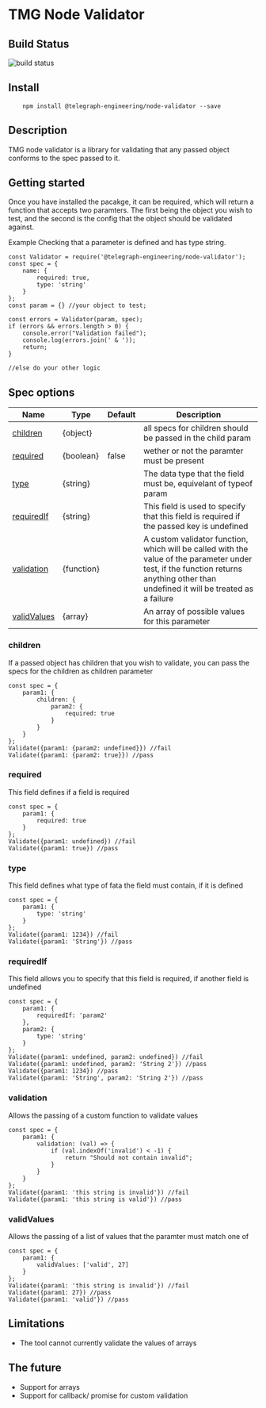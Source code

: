 
# TMG Node Validator

## Build Status
![build status](https://travis-ci.org/telegraph/node-validator.svg?branch=master "Build Status")

## Install
```
    npm install @telegraph-engineering/node-validator --save
```
## Description
TMG node validator is a library for validating that any passed object conforms to the spec passed to it.

## Getting started

Once you have installed the pacakge, it can be required, which will return a function that accepts two paramters. The first being the object you wish to test, and the second is the config that the object should be validated against.

Example Checking that a parameter is defined and has type string.

    const Validator = require('@telegraph-engineering/node-validator');
    const spec = {
	    name: {
		    required: true,
		    type: 'string'
		}
	};
	const param = {} //your object to test;

	const errors = Validator(param, spec);
	if (errors && errors.length > 0) {
		console.error("Validation failed");
		console.log(errors.join(' & '));
		return;
    }
    
    //else do your other logic



## Spec options

| Name | Type | Default | Description |
|--|--|--|--|
| [children](#children) | {object} | | all specs for children should be passed in the child param |
| [required](#required) | {boolean} | false | wether or not the paramter must be present|
| [type](#type)| {string} | | The data type that the field must be, equivelant of typeof param
| [requiredIf](#requiredIf)| {string} | | This field is used to specify that this field is required if the passed key is undefined|
| [validation](#validation)| {function}| | A custom validator function, which will be called with the value of the parameter under test, if the function returns anything other than undefined it will be treated as a failure|
| [validValues](#validValues)| {array}|| An array of possible values for this parameter|

<a name="children"></a>
### children

If a passed object has children that you wish to validate, you can pass the specs for the children as children parameter

    const spec = {
	    param1: {
		    children: {
			    param2: {
				    required: true
			    }
		    }
	    }
    };
    Validate({param1: {param2: undefined}}) //fail
    Validate({param1: {param2: true}}) //pass
   
<a name="required"></a>
### required

This field defines if a field is required

    const spec = {
	    param1: {
		    required: true
	    }
    };
    Validate({param1: undefined}) //fail
    Validate({param1: true}) //pass

<a name="type"></a>
### type

This field defines what type of fata the field must contain, if it is defined

    const spec = {
	    param1: {
		    type: 'string'
	    }
    };
    Validate({param1: 1234}) //fail
    Validate({param1: 'String'}) //pass

<a name="requiredIf"></a>
### requiredIf

This field allows you to specify that this field is required, if another field is undefined

    const spec = {
	    param1: {
		    requiredIf: 'param2'
	    },
	    param2: {
		    type: 'string'
	    }
    };
    Validate({param1: undefined, param2: undefined}) //fail
    Validate({param1: undefined, param2: 'String 2'}) //pass
    Validate({param1: 1234}) //pass
    Validate({param1: 'String', param2: 'String 2'}) //pass

<a name="validation"></a>
### validation

Allows the passing of a custom function to validate values

    const spec = {
	    param1: {
		    validation: (val) => {
			    if (val.indexOf('invalid') < -1) {
				    return "Should not contain invalid";
			    }
		    }
	    }
    };
    Validate({param1: 'this string is invalid'}) //fail
    Validate({param1: 'this string is valid'}) //pass

<a name="validValues"></a>
### validValues

Allows the passing of a list of values that the paramter must match one of

    const spec = {
	    param1: {
		    validValues: ['valid', 27]
	    }
    };
    Validate({param1: 'this string is invalid'}) //fail
    Validate({param1: 27}) //pass
    Validate({param1: 'valid'}) //pass

## Limitations

 - The tool cannot currently validate the values of arrays

## The future

 - Support for arrays
 - Support for callback/ promise for custom validation
